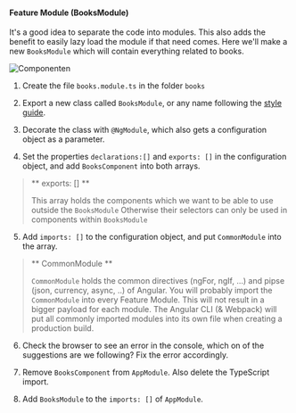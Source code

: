 #### Feature Module (BooksModule)

It's a good idea to separate the code into modules. This also adds the benefit to easily lazy load the module if that need comes.
Here we'll make a new `BooksModule` which will contain everything related to books.

![Componenten](/images/2.png)

1. Create the file `books.module.ts` in the folder `books`
    
2. Export a new class called `BooksModule`, or any name following the [style guide](https://angular.io/guide/styleguide#general-naming-guidelines).

3. Decorate the class with `@NgModule`, which also gets a configuration object as a parameter.

4. Set the properties `declarations:[]` and `exports: []` in the configuration object, and add `BooksComponent` into both arrays.
  > ** exports: [] **
  > 
  > This array holds the components which we want to be able to use outside the `BooksModule`
  > Otherwise their selectors can only be used in components within `BooksModule`

5. Add `imports: []` to the configuration object, and put `CommonModule` into the array.
  > ** CommonModule **
  > 
  > `CommonModule` holds the common directives (ngFor, ngIf, ...) and pipse (json, currency, async, ..) of Angular.
  > You will probably import the `CommonModule` into every Feature Module. This will not result in a bigger payload for each module.
  > The Angular CLI (& Webpack) will put all commonly imported modules into its own file when creating a production build.

6. Check the browser to see an error in the console, which on of the suggestions are we following?
    Fix the error accordingly.

7. Remove `BooksComponent` from `AppModule`. Also delete the TypeScript import.

8. Add `BooksModule` to the `imports: []` of `AppModule`.

